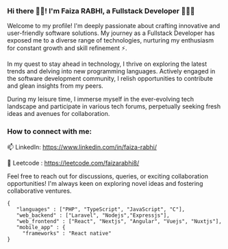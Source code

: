 ### Hi there 👋🏻! I'm Faiza RABHI, a Fullstack Developer 👩🏻‍💻

Welcome to my profile! I'm deeply passionate about crafting innovative and user-friendly software solutions. My journey as a Fullstack Developer has exposed me to a diverse range of technologies, nurturing my enthusiasm for constant growth and skill refinement ⚡️.

In my quest to stay ahead in technology, I thrive on exploring the latest trends and delving into new programming languages. Actively engaged in the software development community, I relish opportunities to contribute and glean insights from my peers.

During my leisure time, I immerse myself in the ever-evolving tech landscape and participate in various tech forums, perpetually seeking fresh ideas and avenues for collaboration.



### How to connect with me:
📫 LinkedIn: https://www.linkedin.com/in/faiza-rabhi/

🤖 Leetcode : https://leetcode.com/faizarabhi8/

Feel free to reach out for discussions, queries, or exciting collaboration opportunities! I'm always keen on exploring novel ideas and fostering collaborative ventures.


```
{
   "languages" : ["PHP", "TypeScript", "JavaScript", "C"],
   "web_backend" : ["Laravel", "Nodejs","Expressjs"],
   "web_frontend" : ["React", "Nextjs", "Angular", "Vuejs", "Nuxtjs"],
   "mobile_app" : {
     "frameworks" : "React native"
}

```

<!--
**Faizarabhi/Faizarabhi** is a ✨ _special_ ✨ repository because its `README.md` (this file) appears on your GitHub profile.

Here are some ideas to get you started:

- 🔭 I’m currently working on ...
- 🌱 I’m currently learning Laravel and VueJS
- 👯 I’m looking to collaborate on ...
- 🤔 I’m looking for help with ...
- 💬 Ask me about Code
- 📫 How to reach me: Twitter, LinkedIn
- 😄 Pronouns: ...
- ⚡ Fun fact: ...


-------------------------

[![Faizarabhi's GitHub stats](https://github-readme-stats.vercel.app/api?username=Faizarabhi)](https://github.com/Faizarabhi/github-readme-stats)


[![GitHub Streak](https://github-readme-streak-stats.herokuapp.com/?user=Faizarabhi&theme=dark&background=000000)](https://git.io/streak-stats)-->

